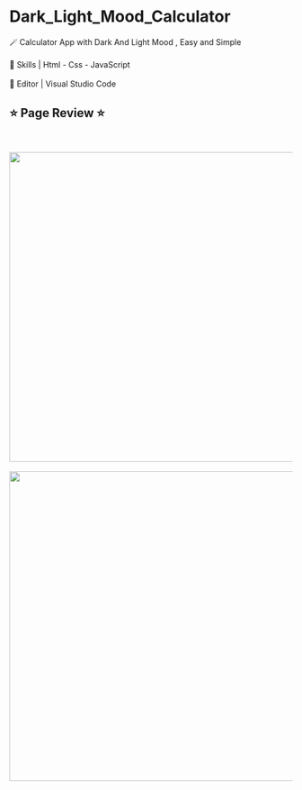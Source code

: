 # Dark_Light_Mood_Calculator

🪄   Calculator App with Dark And Light Mood , Easy and Simple <br>  <br> 
🔸   Skills | Html - Css - JavaScript <br> <br> 
🔹   Editor | Visual Studio Code<br> 

<h2> ⭐️ Page Review ⭐️ </h2><br>


<img width="550" src="https://github.com/JomanahMohammed/Dark_Light_Mood_Calculator/assets/113805329/852eb360-3353-4390-ad03-aec0ebf1cd75">  <br><br>
<img width="550" src="https://github.com/JomanahMohammed/Dark_Light_Mood_Calculator/assets/113805329/8a950373-11f4-49ad-ad92-a2f29c1daab8">  <br><br>




<br>

